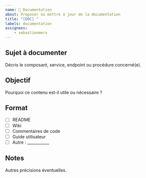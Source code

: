 ```yaml
---
name: 📝 Documentation
about: Proposer ou mettre à jour de la documentation
title: "[DOC] "
labels: documentation
assignees: 
    - sebastienmerv
---
```


## Sujet à documenter

Décris le composant, service, endpoint ou procédure concerné(e).

## Objectif

Pourquoi ce contenu est-il utile ou nécessaire ?

## Format

- [ ] README
- [ ] Wiki
- [ ] Commentaires de code
- [ ] Guide utilisateur
- [ ] Autre : ___________

## Notes

Autres précisions éventuelles.
